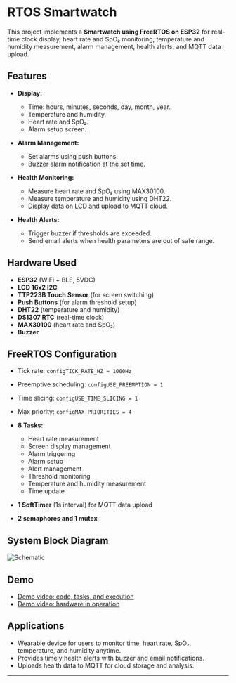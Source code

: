 # RTOS Smartwatch

This project implements a **Smartwatch using FreeRTOS on ESP32** for real-time clock display, heart rate and SpO₂ monitoring, temperature and humidity measurement, alarm management, health alerts, and MQTT data upload.

## Features

* **Display:**

  * Time: hours, minutes, seconds, day, month, year.
  * Temperature and humidity.
  * Heart rate and SpO₂.
  * Alarm setup screen.
* **Alarm Management:**

  * Set alarms using push buttons.
  * Buzzer alarm notification at the set time.
* **Health Monitoring:**

  * Measure heart rate and SpO₂ using MAX30100.
  * Measure temperature and humidity using DHT22.
  * Display data on LCD and upload to MQTT cloud.
* **Health Alerts:**

  * Trigger buzzer if thresholds are exceeded.
  * Send email alerts when health parameters are out of safe range.

##  Hardware Used

* **ESP32** (WiFi + BLE, 5VDC)
* **LCD 16x2 I2C**
* **TTP223B Touch Sensor** (for screen switching)
* **Push Buttons** (for alarm threshold setup)
* **DHT22** (temperature and humidity)
* **DS1307 RTC** (real-time clock)
* **MAX30100** (heart rate and SpO₂)
* **Buzzer**

##  FreeRTOS Configuration

* Tick rate: `configTICK_RATE_HZ = 1000Hz`
* Preemptive scheduling: `configUSE_PREEMPTION = 1`
* Time slicing: `configUSE_TIME_SLICING = 1`
* Max priority: `configMAX_PRIORITIES = 4`
* **8 Tasks:**

  * Heart rate measurement
  * Screen display management
  * Alarm triggering
  * Alarm setup
  * Alert management
  * Threshold monitoring
  * Temperature and humidity measurement
  * Time update
* **1 SoftTimer** (1s interval) for MQTT data upload
* **2 semaphores and 1 mutex**

##  System Block Diagram

![Schematic](link_to_block_diagram_image_if_available.png)

## Demo

* [Demo video: code, tasks, and execution](https://www.youtube.com/watch?v=j3JlXlQpY2I)
* [Demo video: hardware in operation](https://www.youtube.com/watch?v=rDHCBnv8ca0)

## Applications

* Wearable device for users to monitor time, heart rate, SpO₂, temperature, and humidity anytime.
* Provides timely health alerts with buzzer and email notifications.
* Uploads health data to MQTT for cloud storage and analysis.

---

